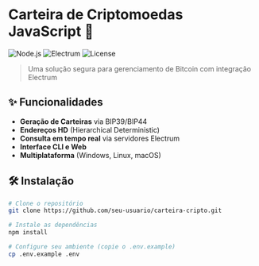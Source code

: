 # Carteira de Criptomoedas JavaScript 🚀

![Node.js](https://img.shields.io/badge/Node.js-18.x-green)
![Electrum](https://img.shields.io/badge/Electrum-4.3.2-blue)
![License](https://img.shields.io/badge/License-MIT-orange)

> Uma solução segura para gerenciamento de Bitcoin com integração Electrum

## ✨ Funcionalidades

- **Geração de Carteiras** via BIP39/BIP44
- **Endereços HD** (Hierarchical Deterministic)
- **Consulta em tempo real** via servidores Electrum
- **Interface CLI e Web**
- **Multiplataforma** (Windows, Linux, macOS)

## 🛠️ Instalação

```bash
# Clone o repositório
git clone https://github.com/seu-usuario/carteira-cripto.git

# Instale as dependências
npm install

# Configure seu ambiente (copie o .env.example)
cp .env.example .env

